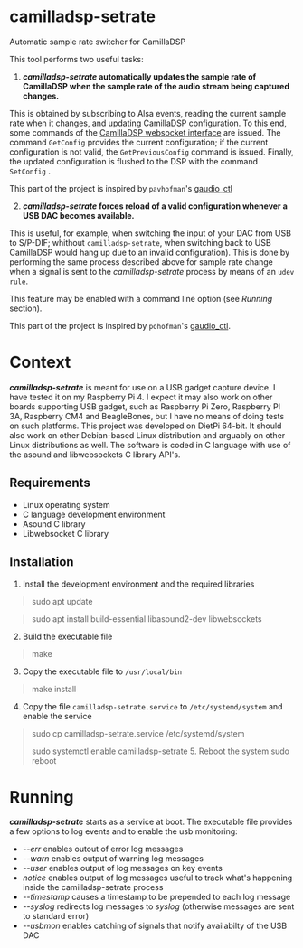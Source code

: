 # camilladsp-setrate
Automatic sample rate switcher for CamillaDSP


This tool performs two useful tasks:
1. **_camilladsp-setrate_ automatically updates the sample rate of CamillaDSP when the sample rate of the audio stream being captured changes.**

This is obtained by subscribing to Alsa events, reading the current sample rate when it changes, and updating CamillaDSP configuration. To this end, some commands of the [CamillaDSP websocket interface]( https://github.com/HEnquist/camilladsp/blob/master/websocket.md) are issued. The command `GetConfig` provides the current configuration; if the current configuration is not valid, the `GetPreviousConfig` command is issued. Finally, the updated configuration is flushed to the DSP with the command `SetConfig` .

This part of the project is inspired by `pavhofman`'s [gaudio_ctl](https://github.com/pavhofman/gaudio_ctl)

2. **_camilladsp-setrate_ forces reload of a valid configuration whenever a USB DAC becomes available.**

This is useful, for example, when switching the input of your DAC from USB to S/P-DIF; whithout `camilladsp-setrate`, when switching back to USB CamillaDSP would hang up due to an invalid configuration). This is done by performing the same process described above for sample rate change when a signal is sent to the _camilladsp-setrate_ process by means of an `udev rule`.  

This feature may be enabled with a command line option (see _Running_ section).

This part of the project is inspired by `pohofman`'s [gaudio_ctl](https://github.com/pavhofman/gaudio_ctl).

# Context
**_camilladsp-setrate_** is meant for use on a USB gadget capture device. I have tested it on my Raspberry Pi 4. I expect it may also work on other boards supporting USB gadget, such as Raspberry Pi Zero, Raspberry PI 3A, Raspberry CM4 and BeagleBones, but I have no means of doing tests on such platforms.
This project was developed on DietPi 64-bit. It should also work on other Debian-based Linux distribution and arguably on other Linux distributions as well.
The software is coded in C language with use of the asound and libwebsockets C library API's.
## Requirements
- Linux operating system
- C language development environment
- Asound C library
- Libwebsocket C library
## Installation
1. Install the development environment and the required libraries
> sudo apt update

> sudo apt install build-essential libasound2-dev libwebsockets
2. Build the executable file
>make
3. Copy the executable file to `/usr/local/bin`
> make install
4. Copy the file `camilladsp-setrate.service` to `/etc/systemd/system` and enable the service
> sudo cp camilladsp-setrate.service /etc/systemd/system
> 
> sudo systemctl enable camilladsp-setrate
> 5. Reboot the system
> sudo reboot
# Running
**_camilladsp-setrate_** starts as a service at boot. The executable file provides a few options to log events and to enable the usb monitoring:
- _--err_ enables outout of error log messages
- _--warn_ enables output of warning log messages
- _--user_ enables output of log messages on key events
- _notice_ enables output of log messages useful to track what's happening inside the camilladsp-setrate process
- _--timestamp_ causes a timestamp to be prepended to each log message
- _--syslog_ redirects log messages to _syslog_ (otherwise messages are sent to standard error)
- _--usbmon_ enables catching of signals that notify availabilty of the USB DAC

  
